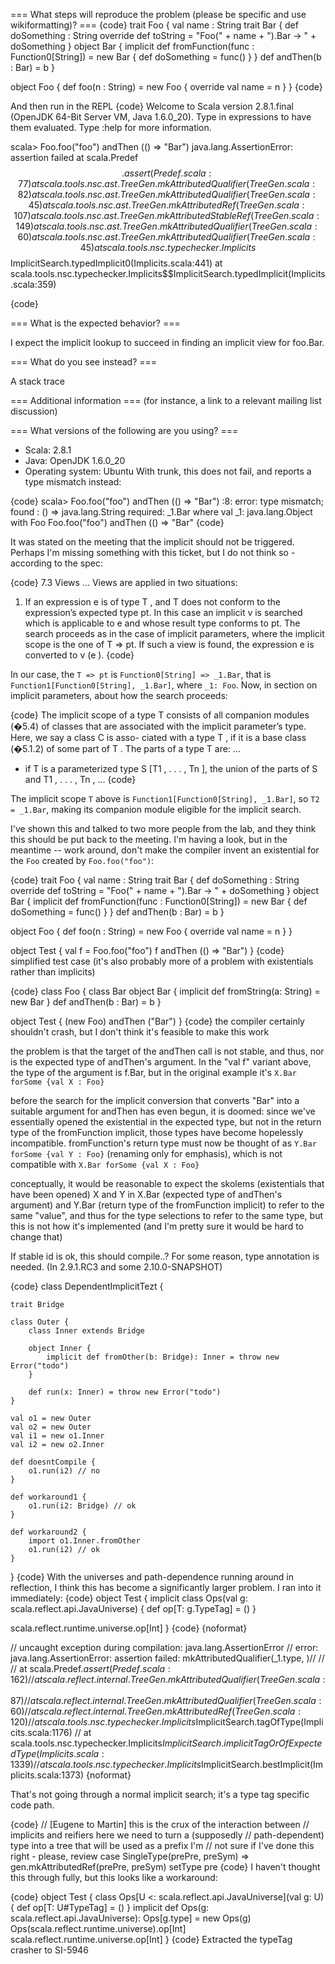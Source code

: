 === What steps will reproduce the problem (please be specific and use wikiformatting)? ===
{code}
trait Foo {
 val name : String
 trait Bar {
   def doSomething : String
   override def toString = "Foo(" + name + ").Bar -> " + doSomething
 }
 object Bar {
   implicit def fromFunction(func : Function0[String]) = new Bar {
     def doSomething = func()
   }
 }
 def andThen(b : Bar) = b
}

object Foo {
  def foo(n : String) = new Foo {
    override val name = n
  }
}
{code} 

And then run in the REPL
{code}
Welcome to Scala version 2.8.1.final (OpenJDK 64-Bit Server VM, Java 1.6.0_20).
Type in expressions to have them evaluated.
Type :help for more information.

scala> Foo.foo("foo") andThen (() => "Bar")
java.lang.AssertionError: assertion failed
	at scala.Predef$$.assert(Predef.scala:77)
	at scala.tools.nsc.ast.TreeGen.mkAttributedQualifier(TreeGen.scala:82)
	at scala.tools.nsc.ast.TreeGen.mkAttributedQualifier(TreeGen.scala:45)
	at scala.tools.nsc.ast.TreeGen.mkAttributedRef(TreeGen.scala:107)
	at scala.tools.nsc.ast.TreeGen.mkAttributedStableRef(TreeGen.scala:149)
	at scala.tools.nsc.ast.TreeGen.mkAttributedQualifier(TreeGen.scala:60)
	at scala.tools.nsc.ast.TreeGen.mkAttributedQualifier(TreeGen.scala:45)
	at scala.tools.nsc.typechecker.Implicits$$ImplicitSearch.typedImplicit0(Implicits.scala:441)
	at scala.tools.nsc.typechecker.Implicits$$ImplicitSearch.typedImplicit(Implicits.scala:359)

{code}


=== What is the expected behavior? ===

I expect the implicit lookup to succeed in finding an implicit view for foo.Bar.

=== What do you see instead? ===

A stack trace

=== Additional information ===
(for instance, a link to a relevant mailing list discussion)

=== What versions of the following are you using? ===
  - Scala:  2.8.1
  - Java:   OpenJDK  1.6.0_20
  - Operating system:  Ubuntu
With trunk, this does not fail, and reports a type mismatch instead:

{code}
scala> Foo.foo("foo") andThen (() => "Bar")
<console>:8: error: type mismatch;
 found   : () => java.lang.String
 required: _1.Bar where val _1: java.lang.Object with Foo
       Foo.foo("foo") andThen (() => "Bar"
{code}


It was stated on the meeting that the implicit should not be triggered. Perhaps I'm missing something with this ticket, but I do not think so - according to the spec:

{code}
7.3 Views
...
Views are applied in two situations:
1. If an expression e is of type T , and T does not conform to the expression’s
expected type pt. In this case an implicit v is searched which is applicable to
e and whose result type conforms to pt. The search proceeds as in the case of
implicit parameters, where the implicit scope is the one of T => pt. If such a
view is found, the expression e is converted to v (e ).
{code}

In our case, the `T => pt` is `Function0[String] => _1.Bar`, that is `Function1[Function0[String], _1.Bar]`, where `_1: Foo`. Now, in section on implicit parameters, about how the search proceeds:

{code}
The implicit scope of a type T consists of all companion modules (�5.4) of classes
that are associated with the implicit parameter’s type. Here, we say a class C is asso-
ciated with a type T , if it is a base class (�5.1.2) of some part of T . The parts of a type
T are:
...
* if T is a parameterized type S [T1 , . . . , Tn ], the union of the parts of S and
T1 , . . . , Tn ,
...
{code}

The implicit scope `T` above is `Function1[Function0[String], _1.Bar]`, so `T2 = _1.Bar`, making its companion module eligible for the implicit search.

I've shown this and talked to two more people from the lab, and they think this should be put back to the meeting.
I'm having a look, but in the meantime -- work around, don't make the compiler invent an existential for the `Foo` created by `Foo.foo("foo")`:

{code}
trait Foo {
 val name : String
 trait Bar {
   def doSomething : String
   override def toString = "Foo(" + name + ").Bar -> " + doSomething
 }
 object Bar {
   implicit def fromFunction(func : Function0[String]) = new Bar {
     def doSomething = func()
   }
 }
 def andThen(b : Bar) = b
}

object Foo {
  def foo(n : String) = new Foo {
    override val name = n
  }
}

object Test {
   val f = Foo.foo("foo") 
   f andThen (() => "Bar")
}
{code}
simplified test case (it's also probably more of a problem with existentials rather than implicits)

{code}
class Foo {
  class Bar
  object Bar {
    implicit def fromString(a: String) = new Bar
  }
  def andThen(b : Bar) = b
}

object Test {
  (new Foo) andThen ("Bar")
}
{code}
the compiler certainly shouldn't crash, but I don't think it's feasible to make this work

the problem is that the target of the andThen call is not stable, and thus, nor is the expected type of andThen's argument. In the "val f" variant above, the type of the argument is f.Bar, but in the original example it's `X.Bar forSome {val X : Foo}`

before the search for the implicit conversion that converts "Bar" into a suitable argument for andThen has even begun, it is doomed: since we've essentially opened the existential in the expected type, but not in the return type of the fromFunction implicit, those types have become hopelessly incompatible. fromFunction's return type must now be thought of as `Y.Bar forSome {val Y : Foo}` (renaming only for emphasis), which is not compatible with `X.Bar forSome {val X : Foo}`

conceptually, it would be reasonable to expect the skolems (existentials that have been opened) X and Y in X.Bar (expected type of andThen's argument) and Y.Bar (return type of the fromFunction implicit) to refer to the same "value", and thus for the type selections to refer to the same type, but this is not how it's implemented (and I'm pretty sure it would be hard to change that)


If stable id is ok, this should compile..?
For some reason, type annotation is needed. (In 2.9.1.RC3 and some 2.10.0-SNAPSHOT)

{code}
class DependentImplicitTezt {

    trait Bridge

    class Outer {
        class Inner extends Bridge

        object Inner {
            implicit def fromOther(b: Bridge): Inner = throw new Error("todo")
        }

        def run(x: Inner) = throw new Error("todo")
    }

    val o1 = new Outer
    val o2 = new Outer
    val i1 = new o1.Inner
    val i2 = new o2.Inner

    def doesntCompile {
        o1.run(i2) // no
    }

    def workaround1 {
        o1.run(i2: Bridge) // ok
    }

    def workaround2 {
        import o1.Inner.fromOther
        o1.run(i2) // ok
    }
}
{code}
With the universes and path-dependence running around in reflection, I think this has become a significantly larger problem.  I ran into it immediately:
{code}
object Test {
  implicit class Ops(val g: scala.reflect.api.JavaUniverse) {
    def op[T: g.TypeTag] = ()
  }
  
  scala.reflect.runtime.universe.op[Int]
}
{code}
{noformat}

// uncaught exception during compilation: java.lang.AssertionError
// error: java.lang.AssertionError: assertion failed: mkAttributedQualifier(_1.type, <none>)//
//
// at scala.Predef$.assert(Predef.scala:162)
// at scala.reflect.internal.TreeGen.mkAttributedQualifier(TreeGen.scala:87)
// at scala.reflect.internal.TreeGen.mkAttributedQualifier(TreeGen.scala:60)
// at scala.reflect.internal.TreeGen.mkAttributedRef(TreeGen.scala:120)
// at scala.tools.nsc.typechecker.Implicits$ImplicitSearch.tagOfType(Implicits.scala:1176)
// at scala.tools.nsc.typechecker.Implicits$ImplicitSearch.implicitTagOrOfExpectedType(Implicits.scala:1339)
// at scala.tools.nsc.typechecker.Implicits$ImplicitSearch.bestImplicit(Implicits.scala:1373)
{noformat}

That's not going through a normal implicit search; it's a type tag specific code path.

{code}
  // [Eugene to Martin] this is the crux of the interaction between
  // implicits and reifiers here we need to turn a (supposedly
  // path-dependent) type into a tree that will be used as a prefix I'm
  // not sure if I've done this right - please, review
  case SingleType(prePre, preSym) =>
    gen.mkAttributedRef(prePre, preSym) setType pre
{code}
I haven't thought this through fully, but this looks like a workaround:

{code}
object Test {
  class Ops[U <: scala.reflect.api.JavaUniverse](val g: U) {
    def op[T: U#TypeTag] = ()
  }
  implicit def Ops(g: scala.reflect.api.JavaUniverse): Ops[g.type] = new Ops(g)
  Ops(scala.reflect.runtime.universe).op[Int]
  scala.reflect.runtime.universe.op[Int]
}
{code}
Extracted the typeTag crasher to SI-5946
